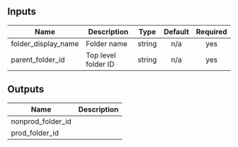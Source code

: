 <!-- BEGINNING OF PRE-COMMIT-TERRAFORM DOCS HOOK -->
## Inputs

| Name | Description | Type | Default | Required |
|------|-------------|:----:|:-----:|:-----:|
| folder\_display\_name | Folder name | string | n/a | yes |
| parent\_folder\_id | Top level folder ID | string | n/a | yes |

## Outputs

| Name | Description |
|------|-------------|
| nonprod\_folder\_id |  |
| prod\_folder\_id |  |

<!-- END OF PRE-COMMIT-TERRAFORM DOCS HOOK -->
